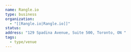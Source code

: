 ```yaml
---
name: Rangle.io
type: business
organization:
  - "[[Rangle.io|Rangle.io]]"
status:
address: "129 Spadina Avenue, Suite 500, Toronto, ON "
tags:
  - type/venue
---
```

